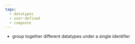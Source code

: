 ```yaml
---
tags:
  - datatypes
  - user-defined
  - composte
---
```

- group together different datatypes under a single identifier